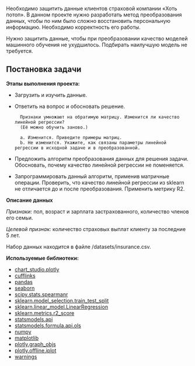 Необходимо защитить данные клиентов страховой компании «Хоть потоп». В данном проекте нужно разработать метод преобразования данных, чтобы по ним было сложно восстановить персональную информацию. Необходимо корректность его работы.

Нужно защитить данные, чтобы при преобразовании качество моделей машинного обучения не ухудшилось. Подбирать наилучшую модель не требуется.
## Постановка задачи
**Этапы выполнения проекта:**
* Загрузить и изучить данные.
* Ответить на вопрос и обосновать решение. 

        Признаки умножают на обратимую матрицу. Изменится ли качество линейной регрессии? 
        (Её можно обучить заново.)

        a. Изменится. Приведите примеры матриц.
        b. Не изменится. Укажите, как связаны параметры линейной регрессии в исходной задаче и в преобразованной.
* Предложить алгоритм преобразования данных для решения задачи. Обосновать, почему качество линейной регрессии не поменяется.
* Запрограммировать данный алгоритм, применив матричные операции. Проверить, что качество линейной регрессии из sklearn не отличается до и после преобразования. Применить метрику R2.

**Описание данных**

*Признаки:* пол, возраст и зарплата застрахованного, количество членов его семьи.

*Целевой признак:* количество страховых выплат клиенту за последние 5 лет.

Набор данных находится в файле /datasets/insurance.csv.

**Используемые библиотеки:**

- [chart_studio.plotly](https://plotly.com/python/)
- [cufflinks](https://github.com/santosjorge/cufflinks)
- [pandas](https://pandas.pydata.org/)
- [seaborn](https://seaborn.pydata.org/)
- [scipy.stats.spearmanr](https://docs.scipy.org/doc/scipy/reference/generated/scipy.stats.spearmanr.html)
- [sklearn.model_selection.train_test_split](https://scikit-learn.org/stable/modules/generated/sklearn.model_selection.train_test_split.html)
- [sklearn.linear_model.LinearRegression](https://scikit-learn.org/stable/modules/generated/sklearn.linear_model.LinearRegression.html)
- [sklearn.metrics.r2_score](https://scikit-learn.org/stable/modules/generated/sklearn.metrics.r2_score.html)
- [statsmodels.api](https://www.statsmodels.org/stable/index.html)
- [statsmodels.formula.api.ols](https://www.statsmodels.org/stable/generated/statsmodels.formula.api.ols.html)
- [numpy](https://numpy.org/)
- [matplotlib](https://matplotlib.org/)
- [plotly.graph_objs](https://plotly.com/python/graph-objects/)
- [plotly.offline.iplot](https://plotly.com/python/offline/)
- [warnings](https://docs.python.org/3/library/warnings.html)
